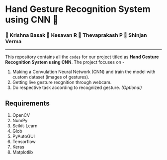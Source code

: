 # Hand Gesture Recognition System using CNN :white_heart:
### :boy: Krishna Basak :boy: Kesavan R :boy: Thevaprakash P :boy: Shinjan Verma
---------
This repository contains all the `codes` for our project titled as **Hand Gesture Recognition System using CNN**. The project focuses on -
1. Making a Convulation Neural Network (CNN) and train the model with custom dataset (images of gestures).
2. Getting live gesture recgnition through webcam.
3. Do respective task according to recognized gesture. _(Optional)_

## Requirements
1. OpenCV
2. NumPy
3. Scikit-Learn
4. Glob
5. PyAutoGUI
6. Tensorflow
7. Keras
8. Matplotlib
